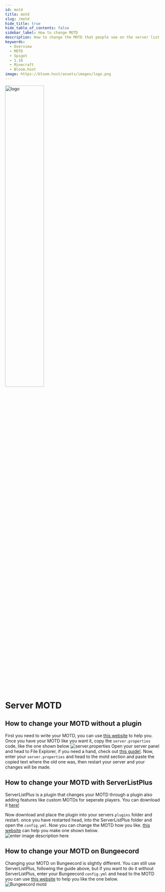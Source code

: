 ```yaml
---
id: motd
title: motd
slug: /motd
hide_title: true
hide_table_of_contents: false
sidebar_label: How to change MOTD
description: How to change the MOTD that people see on the server list. 
keywords:
  - Overview
  - MOTD
  - Spigot
  - 1.16
  - Minecraft
  - Bloom.host
image: https://bloom.host/assets/images/logo.png
---
```


<div class="text--center">
<img src="https://bloom.host/assets/images/logo.png" alt="logo" height="50%" width="50%"/>
<h1>Server MOTD</h1>
</div>

## How to change your MOTD without a plugin

First you need to write your MOTD, you can use [this website](https://mctools.org/motd-creator) to help you. Once  you have your MOTD like you want it, copy the `server.properties` code, like the one shown below
![server.properties](https://cdn.discordapp.com/attachments/716405933105872938/751221395622723715/unknown.png)
Open your server panel and head to File Explorer, if you need a hand, check out [this guide!](https://docs.bloom.host/file-manager-controls). Now, enter your `server.properties` and head to the motd section and paste the copied text where the old one was, then restart your server and your changes will be made.

## How to change your MOTD with ServerListPlus
ServerListPlus is a plugin that changes your MOTD through a plugin also adding features like custom MOTDs for seperate players. You can download it [here!](https://www.spigotmc.org/resources/serverlistplus.241/) 

Now download and place the plugin into your servers `plugins` folder and restart. once you have restarted head, into the ServerListPlus folder and open the `config.yml`. Now you can change the MOTD how you like. [this website](https://mctools.org/motd-creator) can help you make one shown below. ![enter image description here](https://cdn.discordapp.com/attachments/716405933105872938/751223535405629510/unknown.png)
## How to change your MOTD on Bungeecord
Changing your MOTD on Bungeecord is slightly different. You can still use ServerListPlus, following the guide above, but if you want to do it without ServerListPlus, enter your Bungeecord `config.yml` and head to the MOTD 
you can use [this website](https://mctools.org/motd-creator) to help you like the one below.
![Bungeecord motd](https://cdn.discordapp.com/attachments/716405933105872938/751224804815667230/unknown.png)

